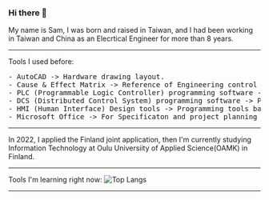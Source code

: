 ### Hi there 👋

My name is Sam, I was born and raised in Taiwan, and I had been working in Taiwan and China as an Elecrtical Engineer for more than 8 years.

---

Tools I used before:

<pre>
- AutoCAD -> Hardware drawing layout.
- Cause & Effect Matrix -> Reference of Engineering control logic
- PLC (Programmable Logic Controller) programming software -> Programming tools based on IEC 61131-3
- DCS (Distributed Control System) programming software -> Programming tools based on IEC 61131-3
- HMI (Human Interface) Design tools -> Programming tools based on JavaScript and VBScript
- Microsoft Office -> For Specificaton and project planning
</pre>

---

In 2022, I applied the Finland joint application, then I'm currently studying Information Technology at Oulu Universiity of Applied Science(OAMK) in Finland.

---

Tools I'm learning right now:
![Top Langs](https://github-readme-stats.vercel.app/api/top-langs/?username=FuzzyKala)

---

<!--

[![Sam's GitHub stats](https://github-readme-stats.vercel.app/api?username=FuzzyKala&theme=github_dark)](https://github.com/anuraghazra/github-readme-stats)

**FuzzyKala/FuzzyKala** is a ✨ _special_ ✨ repository because its `README.md` (this file) appears on your GitHub profile.

Here are some ideas to get you started:

- 🔭 I’m currently working on ...
- 🌱 I’m currently learning ...
- 👯 I’m looking to collaborate on ...
- 🤔 I’m looking for help with ...
- 💬 Ask me about ...
- 📫 How to reach me: ...
- 😄 Pronouns: ...
- ⚡ Fun fact: ...
-->
